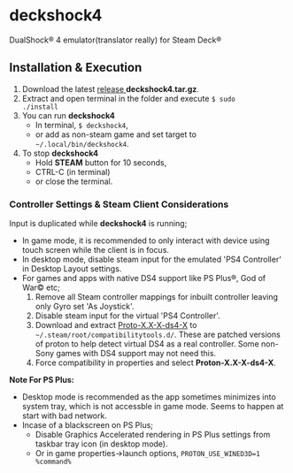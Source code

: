 # deckshock4
DualShock® 4 emulator(translator really) for Steam Deck®

## Installation & Execution
1. Download the latest [release ](https://github.com/the-maazu/deckshock4/releases) **deckshock4.tar.gz**.
2. Extract and open terminal in the folder and execute <code>$ sudo ./install</code>
3. You can run **deckshock4**
   - In terminal, <code>$ deckshock4</code>,
   - or add as non-steam game and set target to <code>~/.local/bin/deckshock4</code>.
5. To stop **deckshock4**
   - Hold **STEAM** button for 10 seconds,
   - CTRL-C (in terminal)
   - or close the terminal.

### Controller Settings & Steam Client Considerations
Input is duplicated while **deckshock4** is running;

- In game mode, it is recommended to only interact with device using touch screen while the client is in focus.
- In desktop mode, disable steam input for the emulated 'PS4 Controller' in Desktop Layout settings.
- For games and apps with native DS4 support like PS Plus®, God of War© etc;
   1. Remove all Steam controller mappings for inbuilt controller leaving only Gyro set 'As Joystick'.
   2. Disable steam input for the virtual 'PS4 Controller'.
   3. Download and extract [Proto-X.X-X-ds4-X](https://github.com/the-maazu/Proton/releases) to <code>~/.steam/root/compatibilitytools.d/</code>. These are patched versions of proton to help detect virtual DS4 as a real controller. Some non-Sony games with DS4 support may not need this.
   4. Force compatibility in properties and select **Proton-X.X-X-ds4-X**. 
   
**Note For PS Plus:**
- Desktop mode is recommended as the app sometimes minimizes into system tray, which is not accessble in game mode. Seems to happen at start with bad network.
- Incase of a blackscreen on PS Plus;
   - Disable Graphics Accelerated rendering in PS Plus settings from taskbar tray icon (in desktop mode).
   - Or in game properties->launch options, <code>PROTON_USE_WINED3D=1 %command%</code>

